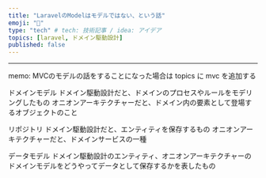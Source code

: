 ```yaml
---
title: "LaravelのModelはモデルではない、という話"
emoji: "🦝"
type: "tech" # tech: 技術記事 / idea: アイデア
topics: [laravel, ドメイン駆動設計]
published: false
---
```




---

memo: MVCのモデルの話をすることになった場合は topics に mvc を追加する

ドメインモデル
ドメイン駆動設計だと、ドメインのプロセスやルールをモデリングしたもの
オニオンアーキテクチャーだと、ドメイン内の要素として登場するオブジェクトのこと

リポジトリ
ドメイン駆動設計だと、エンティティを保存するもの
オニオンアーキテクチャーだと、ドメインサービスの一種

データモデル
ドメイン駆動設計のエンティティ、オニオンアーキテクチャーのドメインモデルをどうやってデータとして保存するかを表したもの
